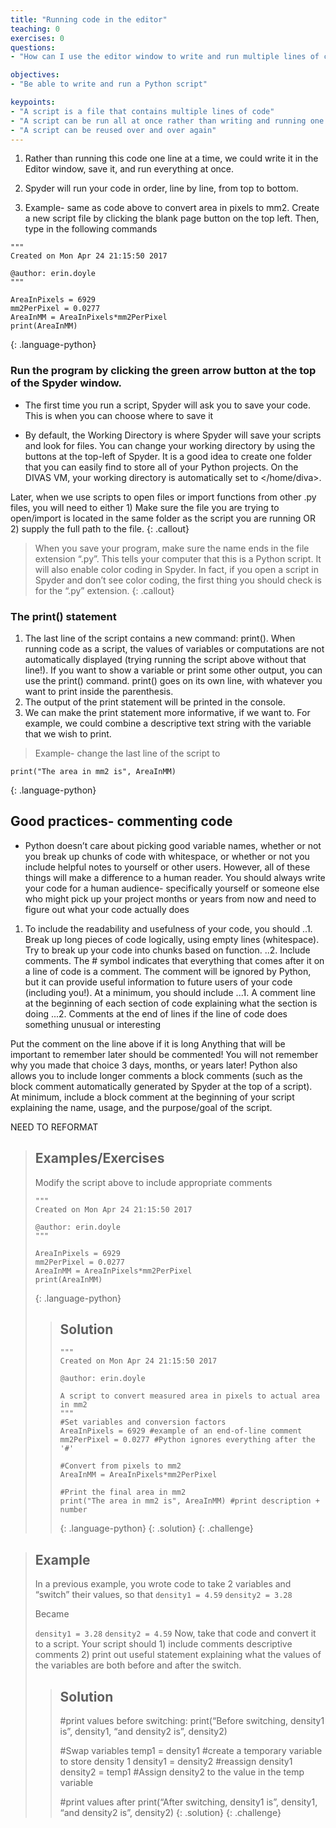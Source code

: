 ```yaml
---
title: "Running code in the editor"
teaching: 0
exercises: 0
questions:
- "How can I use the editor window to write and run multiple lines of code at once?"

objectives:
- "Be able to write and run a Python script"

keypoints:
- "A script is a file that contains multiple lines of code"
- "A script can be run all at once rather than writing and running one line at a time"
- "A script can be reused over and over again"
---
```


1. Rather than running this code one line at a time, we could write it in the Editor window, save it, and run everything at once.

2. Spyder will run your code in order, line by line, from top to bottom.

3. Example- same as code above to convert area in pixels to mm2.  Create a new script file by clicking the blank page button on the top left.  Then, type in the following commands
~~~
"""
Created on Mon Apr 24 21:15:50 2017

@author: erin.doyle
"""

AreaInPixels = 6929
mm2PerPixel = 0.0277
AreaInMM = AreaInPixels*mm2PerPixel
print(AreaInMM)
~~~ 
{: .language-python}

### Run the program by clicking the green arrow button at the top of the Spyder window.

* The first time you run a script, Spyder will ask you to save your code.  This is when you can choose where to save it

* By default, the Working Directory is where Spyder will save your scripts and look for files.  You can change your working directory by using the buttons at the top-left of Spyder.  It is a good idea to create one folder that you can easily find to store all of your Python projects.   On the DIVAS VM, your working directory is automatically set to </home/diva>.

Later, when we use scripts to open files or import functions from other .py files, you will need to either 1) Make sure the file you are trying to open/import is located in the same folder as the script you are running OR 2) supply the full path to the file.
{: .callout}


> When you save your program, make sure the name ends in the file extension “.py”.  This tells  your computer that this is a Python script.  It will also enable color coding in Spyder.  In fact, if you open a script in Spyder and don’t see color coding, the first thing you should check is for the “.py” extension.
{: .callout}

### The print() statement
1. The last line of the script contains a new command: print().  When running code as a script, the values of variables or computations are not automatically displayed (trying running the script above without that line!).  If you want to show a variable or print some other output, you can use the print() command.  print() goes on its own line, with whatever you want to print inside the parenthesis.
2. The output of the print statement will be printed in the console.
3. We can make the print statement more informative, if we want to.  For example, we could combine a descriptive text string with the variable that we wish to print.
> Example- change the last line of the script to
~~~
print("The area in mm2 is", AreaInMM)
~~~
{: .language-python}

## Good practices- commenting code
* Python doesn’t care about picking good variable names, whether or not you break up chunks of code with whitespace, or whether or not you include helpful notes to yourself or other users.  However, all of these things will make a difference to a human reader.  You should always write your code for a human audience- specifically yourself or someone else who might pick up your project months or years from now and need to figure out what your code actually does

1. To include the readability and usefulness of your code, you should
..1. Break up long pieces of code logically, using empty lines (whitespace).  Try to break up your code into chunks based on function.
..2. Include comments.  The # symbol indicates that everything that comes after it on a line of code is a comment.  The comment will be ignored by Python, but it can provide useful information to future users of your code (including you!).  At a minimum, you should include
...1. A comment line at the beginning of each section of code explaining what the section is doing
...2. Comments at the end of lines if the line of code does something unusual or interesting

Put the comment on the line above if it is long
Anything that will be important to remember later should be commented!  You will not remember why you made that choice 3 days, months, or years later!
Python also allows you to include longer comments a block comments (such as the block comment automatically generated by Spyder at the top of a script).  
At minimum, include a block comment at the beginning of your script explaining the name, usage, and the purpose/goal of the script.

NEED TO REFORMAT

> ## Examples/Exercises
> Modify the script above to include appropriate comments
> ~~~ 
> """
> Created on Mon Apr 24 21:15:50 2017
> 
> @author: erin.doyle
> """
> 
> AreaInPixels = 6929
> mm2PerPixel = 0.0277
> AreaInMM = AreaInPixels*mm2PerPixel
> print(AreaInMM)
> ~~~
> {: .language-python}
> > ## Solution
> > ~~~
> > """
> > Created on Mon Apr 24 21:15:50 2017
> > 
> > @author: erin.doyle
> > 
> > A script to convert measured area in pixels to actual area in mm2
> > """
> > #Set variables and conversion factors
> > AreaInPixels = 6929 #example of an end-of-line comment
> > mm2PerPixel = 0.0277 #Python ignores everything after the '#'
> > 
> > #Convert from pixels to mm2
> > AreaInMM = AreaInPixels*mm2PerPixel
> > 
> > #Print the final area in mm2
> > print("The area in mm2 is", AreaInMM) #print description + number
> > ~~~
> > {: .language-python}
> {: .solution}
{: .challenge}

> ## Example
> In a previous example, you wrote code to take 2 variables and “switch” their values, so that
> `density1 = 4.59`
> `density2 = 3.28`
> 
> Became
> 
> `density1 = 3.28`
> `density2 = 4.59`
>Now, take that code and convert it to a script.  Your script should 1) include comments descriptive comments 2) print out useful statement explaining what the values of the variables are both before and after the switch.
> > ## Solution
> > #print values before switching:
> > print(“Before switching, density1 is”, density1, “and density2 is”, density2) 
> >
> >
> > #Swap variables
> > temp1 = density1 #create a temporary variable to store density 1
> > density1 = density2 #reassign density1
> > density2 = temp1 #Assign density2 to the value in the temp variable
> > 
> > #print values after
> > print(“After switching, density1 is”, density1, “and density2 is”, density2)
> {: .solution}
{: .challenge}
